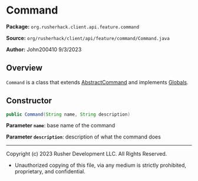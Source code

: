 # Command

**Package:** `org.rusherhack.client.api.feature.command`

**Source:** `org/rusherhack/client/api/feature/command/Command.java`

**Author:** John200410 9/3/2023



## Overview

`Command` is a class that extends [AbstractCommand](AbstractCommand.md) and implements [Globals](Globals.md).

## Constructor

```java
public Command(String name, String description)
```

**Parameter `name`**: base name of the command


**Parameter `description`**: description of what the command does



---

Copyright (c) 2023 Rusher Development LLC. All Rights Reserved.
* Unauthorized copying of this file, via any medium is strictly prohibited, proprietary, and confidential.
